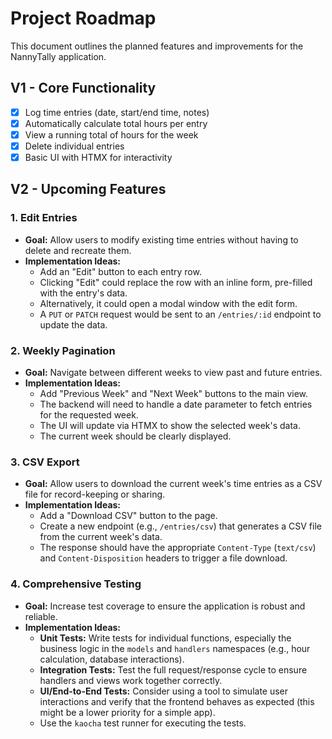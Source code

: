 # Project Roadmap

This document outlines the planned features and improvements for the NannyTally application.

## V1 - Core Functionality

*   [x] Log time entries (date, start/end time, notes)
*   [x] Automatically calculate total hours per entry
*   [x] View a running total of hours for the week
*   [x] Delete individual entries
*   [x] Basic UI with HTMX for interactivity

## V2 - Upcoming Features

### 1. Edit Entries

*   **Goal:** Allow users to modify existing time entries without having to delete and recreate them.
*   **Implementation Ideas:**
    *   Add an "Edit" button to each entry row.
    *   Clicking "Edit" could replace the row with an inline form, pre-filled with the entry's data.
    *   Alternatively, it could open a modal window with the edit form.
    *   A `PUT` or `PATCH` request would be sent to an `/entries/:id` endpoint to update the data.

### 2. Weekly Pagination

*   **Goal:** Navigate between different weeks to view past and future entries.
*   **Implementation Ideas:**
    *   Add "Previous Week" and "Next Week" buttons to the main view.
    *   The backend will need to handle a date parameter to fetch entries for the requested week.
    *   The UI will update via HTMX to show the selected week's data.
    *   The current week should be clearly displayed.

### 3. CSV Export

*   **Goal:** Allow users to download the current week's time entries as a CSV file for record-keeping or sharing.
*   **Implementation Ideas:**
    *   Add a "Download CSV" button to the page.
    *   Create a new endpoint (e.g., `/entries/csv`) that generates a CSV file from the current week's data.
    *   The response should have the appropriate `Content-Type` (`text/csv`) and `Content-Disposition` headers to trigger a file download.

### 4. Comprehensive Testing

*   **Goal:** Increase test coverage to ensure the application is robust and reliable.
*   **Implementation Ideas:**
    *   **Unit Tests:** Write tests for individual functions, especially the business logic in the `models` and `handlers` namespaces (e.g., hour calculation, database interactions).
    *   **Integration Tests:** Test the full request/response cycle to ensure handlers and views work together correctly.
    *   **UI/End-to-End Tests:** Consider using a tool to simulate user interactions and verify that the frontend behaves as expected (this might be a lower priority for a simple app).
    *   Use the `kaocha` test runner for executing the tests.
